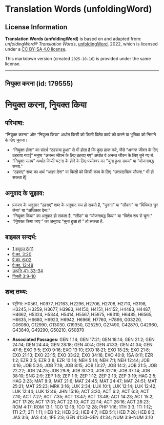 # Translation Words (unfoldingWord)

## License Information

**Translation Words (unfoldingWord)** is based on and adapted from: _unfoldingWord® Translation Words_, [unfoldingWord](https://unfoldingword.org/utw), 2022, which is licensed under a [CC BY-SA 4.0 license](https://creativecommons.org/licenses/by-sa/4.0/legalcode.en).

This markdown version (created `2025-10-16`) is provided under the same license.



--------------------------------

## नियुक्त करना (id: 179555)

नियुक्त करना, निुयक्त किया
==========================

परिभाषा:
--------

“नियुक्त करना” और “नियुक्त किया” अर्थात किसी को किसी विशेष कार्य को करने या भूमिका को निभाने के लिए चुनना।

* “नियुक्त होना” का संदर्भ “ठहराया हुआ” से भी होता है कि कुछ प्राप्त करे, जैसे “अनन्त जीवन के लिए ठहराया गया\|” मनुष्य “अनन्त जीवन के लिए ठहराए गए” अर्थात वे अनन्त जीवन के लिए चुने गए थे.
* “नियुक्त समय” अर्थात किसी घटना के होने के लिए परमेश्वर का “चुना हुआ समय” या “योजनाबद्ध समय.”
* “ठहराए” शब्द का अर्थ “आज्ञा देना” या किसी को किसी काम के लिए "उत्तरदायित्व सौपना." भी हो सकता है\|

अनुवाद के सुझाव:
----------------

* प्रकरण के अनुसार “ठहराए” शब्द के अनुवाद रूप हो सकते हैं, “चुनना” या “सौंपना” या “विधिवत चुन लेना” या “अधिकार देना."
* “नियुक्त किया” का अनुवाद हो सकता है, “सौंपा” या “योजनाबद्ध किया" या “विशेष रूप से चुना."
* “निुयक्त किया जाए ” का अनुवाद “चुना हुआ हो ” हो सकता है.

बाइबल सन्दर्भ:
--------------

* [1 शमूएल 8:11](https://ref.ly/1Sam0:0)
* [प्रे.का. 3:20](https://ref.ly/Acts3:20)
* [प्रे.का. 6:02](https://ref.ly/Acts6:2)
* [प्रे.का. 13:48](https://ref.ly/Acts13:48)
* [उत्पत्ति 41: 33–34](https://ref.ly/Gen41:0)
* [गिनती 3:9–10](https://ref.ly/Num3:9-Num3:10)

शब्द तथ्य:
----------

* स्ट्रोंग्स: H0561, H0977, H2163, H2296, H2706, H2708, H2710, H3198, H3245, H3259, H3677, H3983, H4150, H4151, H4152, H4483, H4487, H4662, H5324, H5344, H5414, H5567, H5975, H6310, H6485, H6565, H6635, H6680, H6923, H6942, H6966, H7760, H7896, G03220, G06060, G12990, G13030, G19350, G25250, G27490, G42870, G42960, G43840, G49290, G50210, G50870

* **Associated Passages:** GEN 1:14; GEN 17:21; GEN 18:14; GEN 21:2; GEN 24:14; GEN 24:44; GEN 28:18; GEN 40:4; GEN 41:33; GEN 41:34; GEN 47:6; EXO 9:5; EXO 9:16; EXO 13:10; EXO 18:21; EXO 18:25; EXO 21:8; EXO 21:13; EXO 23:15; EXO 33:22; EXO 34:18; EXO 40:8; 1SA 8:11; EZR 1:2; EZR 3:5; EZR 3:8; EZR 10:14; NEH 5:14; NEH 7:1; NEH 12:44; JOB 4:16; JOB 5:24; JOB 7:18; JOB 8:15; JOB 13:27; JOB 14:2; JOB 21:5; JOB 22:22; JOB 24:25; JOB 29:8; JOB 30:20; JOB 32:16; JOB 37:14; JOB 38:10; SNG 2:9; ZEP 1:8; ZEP 1:9; ZEP 1:12; ZEP 2:13; ZEP 3:19; HAG 2:5; HAG 2:23; MAT 8:9; MAT 21:6; MAT 24:45; MAT 24:47; MAT 24:51; MAT 25:21; MAT 25:23; MRK 3:16; LUK 2:34; LUK 10:1; LUK 12:14; LUK 12:42; LUK 12:44; LUK 12:46; JHN 15:16; ACT 3:20; ACT 6:2; ACT 6:3; ACT 7:10; ACT 7:27; ACT 7:35; ACT 13:47; ACT 13:48; ACT 14:23; ACT 15:2; ACT 17:26; ACT 17:31; ACT 22:10; ACT 22:14; ACT 26:16; ACT 28:23; ROM 4:17; ROM 13:1; 1CO 12:18; 1CO 12:28; PHP 1:16; 1TH 3:3; 1TI 1:12; 1TI 2:7; 2TI 1:11; HEB 1:2; HEB 3:2; HEB 4:7; HEB 5:1; HEB 7:28; HEB 8:3; JAS 3:6; JAS 4:4; 1PE 2:8; GEN 41:33–GEN 41:34; NUM 3:9–NUM 3:10

